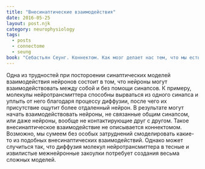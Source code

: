 ```yaml
---
title: "Внесинаптические взаимодействия"
date: 2016-05-25
layout: post.njk
category: neurophysiology
tags:
  - posts
  - connectome
  - seung
book: "Себастьян Сеунг. Коннектом. Как мозг делает нас тем, что мы есть"
---
```


Одна из трудностей при постороении синаптических моделей взаимодействия нейронов состоит в том, что нейроны могут взаимодействовать между собой и без помощи синапсов. К примеру, молекулы нейротрансмиттера способны вырваться из одного синапса и уплыть от него благодаря процессу диффузии, после чего их присутствие ощутит более отдаленный нейрон. В результате могут начать взаимодействовать нейроны, не связанные общим синапсом, или даже нейроны, вообще не контактирующие друг с другом. Такое внесинаптическое взаимодействие не описывается коннектомом. Возможно, мы сумеем без особых затруднений смоделировать какие-то из подобных внесинаптических взаимодействий. Однако может случиться так, что диффузия молекул нейротрансмиттера в тесные и извилистые межнейронные закоулки потребует создания весьма сложных моделей.
